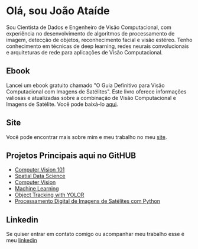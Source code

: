 # Olá, sou João Ataíde

Sou Cientista de Dados e Engenheiro de Visão Computacional, com experiência no desenvolvimento de algoritmos de processamento de imagem, detecção de objetos, reconhecimento facial e visão estéreo. Tenho conhecimento em técnicas de deep learning, redes neurais convolucionais e arquiteturas de rede para aplicações de Visão Computacional.
## Ebook

Lancei um ebook gratuito chamado "O Guia Definitivo para Visão Computacional com Imagens de Satélites". Este livro oferece informações valiosas e atualizadas sobre a combinação de Visão Computacional e Imagens de Satélite. Você pode baixá-lo [aqui](https://www.joaoataide.com/ebook).

## Site

Você pode encontrar mais sobre mim e meu trabalho no meu [site](https://www.joaoataide.com/).

## Projetos Principais aqui no GitHUB
- [Computer Vision 101](https://github.com/jvataidee/ComputerVision101)
- [Spatial Data Science](https://github.com/jvataidee/SpatialDataScience)
- [Computer Vision](https://github.com/jvataidee/ComputerVision)
- [Machine Learning](https://github.com/jvataidee/MachineLearning)
- [Object Tracking with YOLOR](https://github.com/jvataidee/ObjectTrackingYOLOR)
- [Processamento Digital de Imagens de Satélites com Python](https://github.com/jvataidee/pdi_python)


## Linkedin
Se quiser entrar em contato comigo ou acompanhar meu trabalho esse é meu [linkedin](https://www.linkedin.com/in/joaoataidee/)
